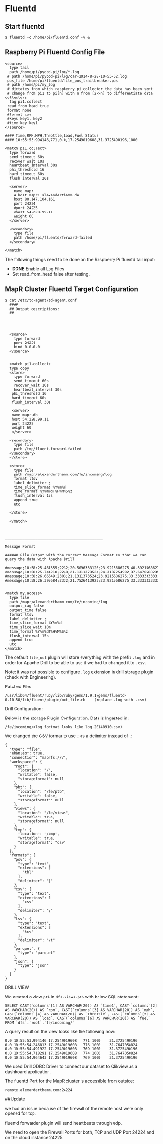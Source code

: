 # Fluentd

## Start fluentd

    $ fluentd -c /home/pi/fluentd.conf -v &

## Raspberry Pi Fluentd Config File 

    <source>
      type tail
      path /home/pi/pyobd-pi/log/*.log
     # path /home/pi/pyobd-pi/log/car-2014-8-28-10-55-52.log
     pos_file /home/pi/fluentd/file_pos_trailbreaker.pos
     # path /home/pi/my_log
     # dictates from which raspberry pi collector the data has been sent
     # change from pi1 to pi[n] with n from [2->n] to differentiate data collectors
      tag pi1.collect
     read_from_head true
     format none
     #format csv
     #keys key1, key2
     #time_key key1
    </source>
    
    #### Time,RPM,MPH,Throttle,Load,Fuel Status
    #### 10:55:53.994146,771,0.0,17.2549019608,31.3725490196,1000

    <match pi1.collect>
      type forward
      send_timeout 60s
      recover_wait 10s
      heartbeat_interval 30s
      phi_threshold 16
      hard_timeout 60s
      flush_interval 20s
      
      <server>
        name mapr
        # host mapr1.alexanderthamm.de
        host 80.147.104.161
        port 24224
        #port 24225
        #host 54.228.99.11
        weight 60
      </server>
     
      <secondary>
        type file
        path /home/pi/fluentd/forward-failed
      </secondary>
    
    </match>

The following things need to be done on the Raspberry Pi fluentd tail input:

* **DONE** Enable all Log Files
* Set read_from_head false  after testing.

## MapR Cluster Fluentd Target Configuration

    $ cat /etc/td-agent/td-agent.conf
      ####
      ## Output descriptions:
      ##
  



      <source>
        type forward
        port 24224
        bind 0.0.0.0
      </source>


      <match pi1.collect>
      type copy
      <store>
        type forward
        send_timeout 60s
        recover_wait 10s
        heartbeat_interval 30s
       phi_threshold 16
       hard_timeout 60s
       flush_interval 30s

       <server>
       name mapr-db
       host 54.228.99.11
       port 24225
       weight 60
       </server>

      <secondary>
        type file
        path /tmp/fluent-forward-failed
      </secondary>
      </store>

      <store>
        type file
        path /mapr/alexanderthamm.com/fe/incoming/log
        format ltsv
        label_delimiter ;
        time_slice_format %Y%m%d
        time_format %Y%m%dT%H%M%S%z
        flush_interval 15s
        append true
        utc

      </store>

      </match>



    _____________________________________________

    Message Format

    ###### File Output with the correct Message Format so that we can query the data with Apache Drill

    #message;10:58:25.461355;2232;20.5096333126;23.9215686275;40.3921568627;0800
    #message;10:58:25.744218;2248;21.1311373524;24.3137254902;37.6470588235;0800
    #message;10:58:26.66649;2303;21.1311373524;23.9215686275;33.3333333333;0800
    #message;10:58:26.395684;2332;21.7526413922;23.9215686275;33.3333333333;NORESPONSE


    <match my.access>
      type file
      path /mapr/alexanderthamm.com/fe/incoming/log
      output_tag false
      output_time false
      format ltsv
      label_delimiter ;
      time_slice_format %Y%m%d
      time_slice_wait 10m
      time_format %Y%m%dT%H%M%S%z
      flush_interval 15s
      append true
      utc
    </match>


The default `file_out` plugin will store everything with the prefix `.log` and
in order for Apache Drill to be able to use it we had to  changed it to `.csv`.

Note: it was not possible to configure `.log` extension in drill storage plugin (check with Engineering).

Patched File:

    /usr/lib64/fluent/ruby/lib/ruby/gems/1.9.1/gems/fluentd-0.10.50/lib/fluent/plugin/out_file.rb    (replace .log with .csv)

Drill Configuration:
 
Below is the storage Plugin Configuration. Data is Ingested in:

    /fe/incoming/<log fortmat looks like log.20140910.csv) 

We changed the CSV format to use `;` as a delimiter instead of `,`:

    {
      "type": "file",
      "enabled": true,
      "connection": "maprfs:///",
      "workspaces": {
        "root": {
          "location": "/",
          "writable": false,
          "storageformat": null
        },
        "pbt": {
          "location": "/fe/ptb",
          "writable": false,
          "storageformat": null
        },
        "views": {
          "location": "/fe/views",
          "writable": true,
          "storageformat": null
        },
        "tmp": {
          "location": "/tmp",
          "writable": true,
          "storageformat": "csv"
        }
      },
      "formats": {
        "psv": {
          "type": "text",
          "extensions": [
            "tbl"
          ],
          "delimiter": "|"
        },
        "csv": {
          "type": "text",
          "extensions": [
            "csv"
          ],
          "delimiter": ";"
        },
        "tsv": {
          "type": "text",
          "extensions": [
            "tsv"
          ],
          "delimiter": "\t"
        },
        "parquet": {
          "type": "parquet"
        },
        "json": {
          "type": "json"
        }
      }
    }


DRILL VIEW

We created a view `ptb` in `dfs.views.ptb`  with below SQL statement:

    SELECT CAST(`columns`[1] AS VARCHAR(20)) AS `time1`, CAST(`columns`[2] AS VARCHAR(20)) AS `rpm`, CAST(`columns`[3] AS VARCHAR(20)) AS `mph`, CAST(`columns`[4] AS VARCHAR(20)) AS `throttle`, CAST(`columns`[5] AS VARCHAR(20)) AS `load`, CAST(`columns`[6] AS VARCHAR(20)) AS `fuel` FROM `dfs`.`root`.`fe/incoming/`

A query result on the view looks like the following now:

    0.0	10:55:53.994146	17.2549019608	771	1000	31.3725490196
    0.0	10:55:54.246813	17.2549019608	776	1000	31.7647058824
    0.0	10:55:54.491922	17.2549019608	769	1000	31.3725490196
    0.0	10:55:54.718291	17.2549019608	774	1000	31.7647058824
    0.0	10:55:54.964643	17.2549019608	769	1000	31.3725490196

We used Drill ODBC Driver to connect our dataset to Qlikview as a dashboard application.

The fluentd Port for the MapR cluster is accessible from outside:

    remote.alexanderthamm.com:24224

##Update

we had an issue because of the firewall of the remote host were only opened for tcp.

fluentd forwarder plugin will send heartbeats through udp.

We need to open the Firewall Ports for both, TCP and UDP Port 24224 and on the cloud instance 24225




